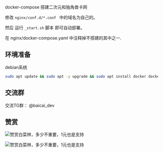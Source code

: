 docker-compose 
搭建二次元和独角兽卡网


修改 
```nginx/conf.d/*.conf ```
中的域名为自己的。

然后 运行 
```_start.sh```
脚本 即可自动部署。


在 nginx/docker-compose.yaml 中注释掉不搭建的其中之一.


##  环境准备
debian系统
```bash
sudo apt update && sudo apt -y upgrade && sudo apt install docker docker.io docker-compose
```
##  交流群

交流TG群： @baicai_dev


## 赞赏
![赞赏白菜林，多少不重要，1元也是支持](https://cdn.jsdelivr.net/gh/clin003/cdn/assets/images/zanalipay.jpg)

![赞赏白菜林，多少不重要，1元也是支持](https://cdn.jsdelivr.net/gh/clin003/cdn/assets/images/zanweixin.jpg)